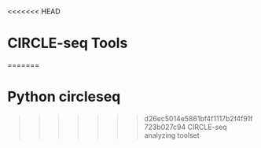 <<<<<<< HEAD
# CIRCLE-seq Tools
=======
# Python circleseq
>>>>>>> d26ec5014e5861bf4f1117b2f4f91f723b027c94
CIRCLE-seq analyzing toolset
